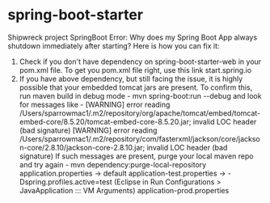 # spring-boot-starter
Shipwreck project
SpringBoot
Error: Why does my Spring Boot App always shutdown immediately after starting?
Here is how you can fix it:
1.	Check if you don't have dependency on spring-boot-starter-web in your pom.xml file. To get you pom.xml file right, use this link start.spring.io
2.	If you have above dependency, but still facing the issue, it is highly possible that your embedded tomcat jars are present. To confirm this, run maven build in debug mode - 
mvn spring-boot:run --debug
and look for messages like - 
[WARNING] error reading /Users/sparrowmac1/.m2/repository/org/apache/tomcat/embed/tomcat-embed-core/8.5.20/tomcat-embed-core-8.5.20.jar; invalid LOC header (bad signature) [WARNING] error reading /Users/sparrowmac1/.m2/repository/com/fasterxml/jackson/core/jackson-core/2.8.10/jackson-core-2.8.10.jar; invalid LOC header (bad signature)
If such messages are present, purge your local maven repo and try again - 
mvn dependency:purge-local-repository
application.properties -> default
application-test.properties -> -Dspring.profiles.active=test (Eclipse in Run Configurations > JavaApplication ::: VM Arguments)
application-prod.properties
